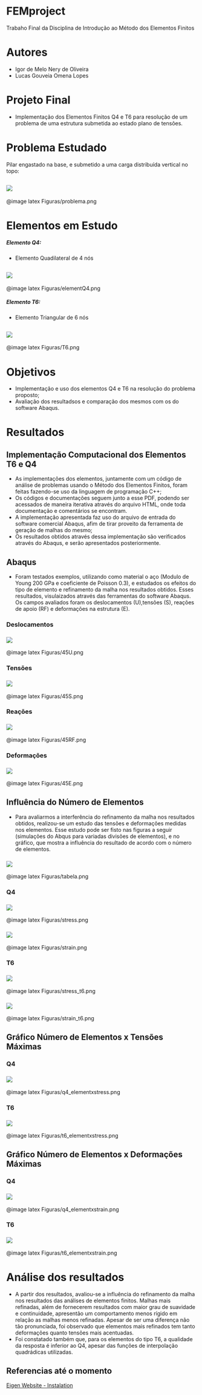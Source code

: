 <!-- $theme: gaia -->
# FEMproject
  Trabaho Final da Disciplina de Introdução ao Método dos Elementos Finitos

# Autores 
  * Igor de Melo Nery de Oliveira
  * Lucas Gouveia Omena Lopes

# Projeto Final

* Implementação dos Elementos Finitos Q4 e T6 para resolução de um problema de uma estrutura submetida ao estado plano de tensões.

# Problema Estudado

Pilar engastado na base, e submetido a uma carga distribuída vertical no topo:

##  ![](Figuras/problema.png)
@image latex Figuras/problema.png

# Elementos em Estudo 

##### Elemento Q4:
* Elemento Quadilateral de 4 nós

##  ![](Figuras/elementQ4.png)
@image latex Figuras/elementQ4.png

##### Elemento T6:
* Elemento Triangular de 6 nós

##  ![](Figuras/T6.png)
@image latex Figuras/T6.png


# Objetivos

* Implementação e uso dos elementos Q4 e T6 na resolução do problema proposto;
* Avaliação dos resultadsos e comparação dos mesmos com os do software Abaqus.


# Resultados

## Implementação Computacional dos Elementos T6 e Q4

* As implementações dos elementos, juntamente com um código de análise de problemas usando o Método dos Elementos Finitos, foram feitas fazendo-se uso da linguagem de programação C++;
* Os códigos e documentações seguem junto a esse PDF, podendo ser acessados de maneira iterativa através do arquivo HTML, onde toda documentação e comentários se encontram.
* A implementação apresentada faz uso do arquivo de entrada do software comercial Abaqus, afim de tirar proveito da ferramenta de geração de malhas do mesmo;
* Os resultados obtidos através dessa implementação são verificados através do Abaqus, e serão apresentados posteriormente.

## Abaqus

* Foram testados exemplos, utilizando como material o aço (Modulo de Young 200 GPa e coeficiente de Poisson 0.3), e estudados os efeitos do tipo de elemento e refinamento da malha nos resultados obtidos. Esses resultados, visulaizados através das ferramentas do software Abaqus. Os campos avaliados foram os deslocamentos (U),tensões (S), reações de apoio (RF) e deformações na estrutura (E).

### Deslocamentos
###  ![](Figuras/45U.png)
@image latex Figuras/45U.png

### Tensões
###  ![](Figuras/45S.png)
@image latex Figuras/45S.png

### Reações
###  ![](Figuras/45RF.png)
@image latex Figuras/45RF.png

### Deformações
###  ![](Figuras/45E.png)
@image latex Figuras/45E.png

## Influência do Número de Elementos
* Para avaliarmos a interferência do refinamento da malha nos resultados obtidos, realizou-se um estudo das tensões e deformações medidas nos elementos. Esse estudo pode ser fisto nas figuras a seguir (simulações do Abqus para variadas divisões de elementos), e no gráfico, que mostra a influência do resultado de acordo com o número de elementos.

###  ![](Figuras/tabela.png)
@image latex Figuras/tabela.png

### Q4
###  ![](Figuras/stress.png)
@image latex Figuras/stress.png

###  ![](Figuras/strain.png)
@image latex Figuras/strain.png

### T6
###  ![](Figuras/stress_t6.png)
@image latex Figuras/stress_t6.png

###  ![](Figuras/strain_t6.png)
@image latex Figuras/strain_t6.png

## Gráfico Número de Elementos x Tensões Máximas

### Q4
###  ![](Figuras/q4_elementxstress.png)
@image latex Figuras/q4_elementxstress.png


### T6
###  ![](Figuras/t6_elementxstress.png)
@image latex Figuras/t6_elementxstress.png

## Gráfico Número de Elementos x Deformações Máximas

### Q4
###  ![](Figuras/q4_elementxstrain.png)
@image latex Figuras/q4_elementxstrain.png


### T6
###  ![](Figuras/t6_elementxstrain.png)
@image latex Figuras/t6_elementxstrain.png


# Análise dos resultados

* A partir dos resultados, avaliou-se a influência do refinamento da malha nos resultados das análises de elementos finitos. Malhas mais refinadas, além de fornecerem resultados com maior grau de suavidade e continuidade, apresentão um comportamento menos rígido em relação as malhas menos refinadas. Apesar de ser uma diferença não tão pronunciada, foi observado que elementos mais refinados tem tanto deformações quanto tensões mais acentuadas.
* Foi constatado também que, para os elementos do tipo T6, a qualidade da resposta é inferior ao Q4, apesar das funções de interpolação quadrádicas utilizadas.


## Referencias até o momento

[Eigen Website - Instalation](http://eigen.tuxfamily.org/index.php?title=IDEs#Visual_Studio)
